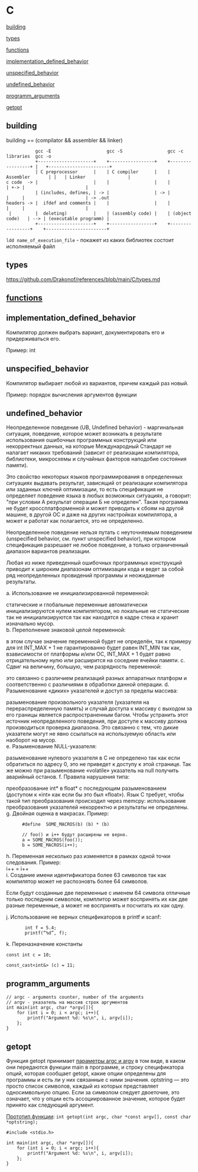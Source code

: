 # C 
[building](#building)

[types](https://github.com/Drakonof/references/blob/main/C/types.md)

[functions](https://github.com/Drakonof/references/blob/main/C/functions.md)

[implementation_defined_behavior](#implementation_defined_behavior)

[unspecified_behavior](#unspecified_behavior)

[undefined_behavior](#undefined_behavior)

[programm_arguments](#programm_arguments)

[getopt](#getopt)

## building

   building == (compilator && assembler && linker)

               gcc -E                     gcc -S                 gcc -c       libraries  gcc -o
               +---------------------+    +-----------------+    +-----------------+ |   +-----------------------+ 
               | C preprocessor      |    | C compiler      |    | Assembler       | |   | Linker                |
    c code  -> |                     |    |                 |    |                 | +-> |                       |
               | (includes, defines, | -> |                 | -> |                 |     |                       | -> .out
    headers -> |  ifdef and comments |    |                 |    |                 |     |                       |
     |         |  deleting)          |    | (assembly code) |    | (object code)   | --> | (executable programm) |
               +---------------------+    +-----------------+    +-----------------+    +-----------------------+

   `ldd name_of_execution_file` - покажет из каких библиотек состоит исполняемый файл

## types

   https://github.com/Drakonof/references/blob/main/C/types.md 

## [functions](#https://github.com/Drakonof/references/blob/main/C/functions.md)
 
     

## implementation_defined_behavior
    
Компилятор должен выбрать вариант, документировать его и придерживаться его.

Пример: int

## unspecified_behavior
    
Компилятор выбирает любой из вариантов, причем каждый раз новый.

Пример: порядок вычисления аргументов функции

## undefined_behavior

Неопределенное поведение (UB, Undefined behavior) - маргинальная ситуация, поведение, которое может возникать в результате использования ошибочных программных конструкций или некорректных данных, на которые Международный Стандарт не налагает никаких требований (зависит от реализации компилятора, библиотеки, микросхемы и случайных факторов наподобие состояния памяти). 

Это свойство некоторых языков программирования в определенных ситуациях выдавать результат, зависящий от реализации компилятора или заданных ключей оптимизации, то есть спецификация не определяет поведение языка в любых возможных ситуациях, а говорит: "при условии А результат операции Б не определен". Такая программа не будет кроссплатформенной и может приводить к сбоям на другой машине, в другой ОС и даже на других настройках компилятора, а может и работат как полагается, это не определенно.

Неопределенное поведение нельзя путать с неуточняемым поведением (unspecified behavior, см. пункт unspecified behavior), при котором спецификация разрешает не любое поведение, а только ограниченный диапазон вариантов реализации.

Любая из ниже приведенный ошибочных программных конструкций приводит к широким диапазонам оптимизации кода и ведет за собой ряд неопределенных провидений программы и неожиданные результаты.

a. Использование не инициализированной переменной: 

статические и глобальные переменные автоматически инициализируются нулем компилятором, но локальные не статические так не инициализируются так как находятся в кадре стека и хранит изначально мусор.  
b. Переполнение знаковой целой переменной: 

в этом случае значение переменной будет не определён, так к примеру для int INT_MAX + 1 не гарантированно будет равен INT_MIN так как, взависимости от платформы и/или ОС, INT_MAX + 1 будет равно отрицательному нулю или расширится на соседние ячейки памяти. 
c. Сдвиг на величину, большую, чем разрядность переменной: 

это связанно с различием реализаций разных аппаратных платформ и соответственно с различиями в обработки данной операции. 
d. Разыменование «диких» указателей и доступ за пределы массива: 

разыменование произвольного указателя (указателя на перераспределенную память) и случай доступа к массиву с выходом за его границы является распространенным багом. Чтобы устранить этот источник неопределенного поведения, при доступе к массиву должна производиться проверка диапазона. Это связанно с тем, что дикие указатели могут не явно ссылаться на используемую область или наоборот на мусор.   
e. Разыменование NULL-указателя: 

разыменование нулевого указателя в C не определено так как если обратиться по адресу 0, это не приведет к доступу к этой странице. Так же можно при разыменование «volatile» указатель на null получить аварийный останов.
f. Правила нарушения типа: 

преобразование int* в float* с последующим разыменованием (доступом к «int» как если бы это был «float»). Язык C требует, чтобы такой тип преобразования происходил через memcpy: использование преобразования указателей некорректно и результаты не определены. 
g. Двойная оценка в макрасах.
       Пример:  
 ```    
       #define  SOME_MACROS(b) (b) * (b)

       // foo() и i++ будут расширены не верно.
       a = SOME_MACROS(foo());  
       b = SOME_MACROS(i++);
```     
h. Переменная несколько раз изменяется в рамках одной точки следования. Пример:  
       i++ = i++  
i. Создание имени идентификатора более 63 символов так как компилятор может не распозновть более 64 символов.

Если будут созданные две переменные с именем 64 символа отличные только 	последним символом, комплитор может воспринять их  как две разные 	переменные, а может не воспринять и посчитать их как одну.
     
j. Использование не верных спецификаторов в printf и scanf: 
```
       int f = 5.4;
       printf(“%d”, f);
```     
k. Переназначение константы
```
const int c = 10;

const_cast<int&> (c) = 11;
```

## programm_arguments

```
// argc - arguments counter, number of the arguments
// argv - указатель на массив строк аргументов
int main(int argc, char *argv[]){                 
    for (int i = 0; i < argc; i++){
        printf("Argument %d: %s\n", i, argv[i]);
    };
}
```

## getopt

Функция getopt принимает [параметры argc и argv](#programm_arguments) в том виде, в каком они передаются функции main в программе, и строку спецификатора опций, которая сообщает getopt, какие опции определены для программы и есть ли у них связанные с ними значения. optstring — это просто список символов, каждый из которых представляет односимвольную опцию. Если за символом следует двоеточие, это означает, что у опции есть ассоциированное значение, которое будет принято как следующий аргумент.

[Прототип функции](#functions): `int getopt(int argc, char *const argv[], const char *optstring);`

```
#include <stdio.h>

int main(int argc, char *argv[]){                 
    for (int i = 0; i < argc; i++){
        printf("Argument %d: %s\n", i, argv[i]);
    };
}
```